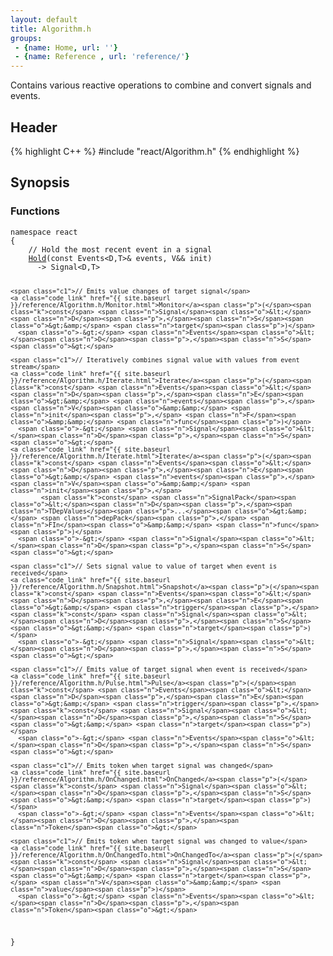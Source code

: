 ```yaml
---
layout: default
title: Algorithm.h
groups: 
 - {name: Home, url: ''}
 - {name: Reference , url: 'reference/'}
---
```

Contains various reactive operations to combine and convert signals and events.

## Header
{% highlight C++ %}
#include "react/Algorithm.h"
{% endhighlight %}

## Synopsis

### Functions

<div class="highlight"><pre><code class="c++"><span class="k">namespace</span> <span class="n">react</span>
<span class="p">{</span>
    <span class="c1">// Hold the most recent event in a signal</span>
    <a class="code_link" href="{{ site.baseurl }}/reference/Algorithm.h/Hold.html">Hold</a><span class="p">(</span><span class="k">const</span> <span class="n">Events</span><span class="o">&lt;</span><span class="n">D</span><span class="p">,</span><span class="n">T</span><span class="o">&gt;&amp;</span> <span class="n">events</span><span class="p">,</span> <span class="n">V</span><span class="o">&amp;&amp;</span> <span class="n">init</span><span class="p">)</span>
      <span class="o">-&gt;</span> <span class="n">Signal</span><span class="o">&lt;</span><span class="n">D</span><span class="p">,</span><span class="n">T</span><span class="o">&gt;</span>

    <span class="c1">// Emits value changes of target signal</span>
    <a class="code_link" href="{{ site.baseurl }}/reference/Algorithm.h/Monitor.html">Monitor</a><span class="p">(</span><span class="k">const</span> <span class="n">Signal</span><span class="o">&lt;</span><span class="n">D</span><span class="p">,</span><span class="n">S</span><span class="o">&gt;&amp;</span> <span class="n">target</span><span class="p">)</span>
      <span class="o">-&gt;</span> <span class="n">Events</span><span class="o">&lt;</span><span class="n">D</span><span class="p">,</span><span class="n">S</span><span class="o">&gt;</span>

    <span class="c1">// Iteratively combines signal value with values from event stream</span>
    <a class="code_link" href="{{ site.baseurl }}/reference/Algorithm.h/Iterate.html">Iterate</a><span class="p">(</span><span class="k">const</span> <span class="n">Events</span><span class="o">&lt;</span><span class="n">D</span><span class="p">,</span><span class="n">E</span><span class="o">&gt;&amp;</span> <span class="n">events</span><span class="p">,</span> <span class="n">V</span><span class="o">&amp;&amp;</span> <span class="n">init</span><span class="p">,</span> <span class="n">F</span><span class="o">&amp;&amp;</span> <span class="n">func</span><span class="p">)</span>
      <span class="o">-&gt;</span> <span class="n">Signal</span><span class="o">&lt;</span><span class="n">D</span><span class="p">,</span><span class="n">S</span><span class="o">&gt;</span>
    <a class="code_link" href="{{ site.baseurl }}/reference/Algorithm.h/Iterate.html">Iterate</a><span class="p">(</span><span class="k">const</span> <span class="n">Events</span><span class="o">&lt;</span><span class="n">D</span><span class="p">,</span><span class="n">E</span><span class="o">&gt;&amp;</span> <span class="n">events</span><span class="p">,</span> <span class="n">V</span><span class="o">&amp;&amp;</span> <span class="n">init</span><span class="p">,</span>
            <span class="k">const</span> <span class="n">SignalPack</span><span class="o">&lt;</span><span class="n">D</span><span class="p">,</span><span class="n">TDepValues</span><span class="p">...</span><span class="o">&gt;&amp;</span> <span class="n">depPack</span><span class="p">,</span> <span class="n">FIn</span><span class="o">&amp;&amp;</span> <span class="n">func</span><span class="p">)</span>
      <span class="o">-&gt;</span> <span class="n">Signal</span><span class="o">&lt;</span><span class="n">D</span><span class="p">,</span><span class="n">S</span><span class="o">&gt;</span>

    <span class="c1">// Sets signal value to value of target when event is received</span>
    <a class="code_link" href="{{ site.baseurl }}/reference/Algorithm.h/Snapshot.html">Snapshot</a><span class="p">(</span><span class="k">const</span> <span class="n">Events</span><span class="o">&lt;</span><span class="n">D</span><span class="p">,</span><span class="n">E</span><span class="o">&gt;&amp;</span> <span class="n">trigger</span><span class="p">,</span> <span class="k">const</span> <span class="n">Signal</span><span class="o">&lt;</span><span class="n">D</span><span class="p">,</span><span class="n">S</span><span class="o">&gt;&amp;</span> <span class="n">target</span><span class="p">)</span>
      <span class="o">-&gt;</span> <span class="n">Signal</span><span class="o">&lt;</span><span class="n">D</span><span class="p">,</span><span class="n">S</span><span class="o">&gt;</span>

    <span class="c1">// Emits value of target signal when event is received</span>
    <a class="code_link" href="{{ site.baseurl }}/reference/Algorithm.h/Pulse.html">Pulse</a><span class="p">(</span><span class="k">const</span> <span class="n">Events</span><span class="o">&lt;</span><span class="n">D</span><span class="p">,</span><span class="n">E</span><span class="o">&gt;&amp;</span> <span class="n">trigger</span><span class="p">,</span> <span class="k">const</span> <span class="n">Signal</span><span class="o">&lt;</span><span class="n">D</span><span class="p">,</span><span class="n">S</span><span class="o">&gt;&amp;</span> <span class="n">target</span><span class="p">)</span>
      <span class="o">-&gt;</span> <span class="n">Events</span><span class="o">&lt;</span><span class="n">D</span><span class="p">,</span><span class="n">S</span><span class="o">&gt;</span>

    <span class="c1">// Emits token when target signal was changed</span>
    <a class="code_link" href="{{ site.baseurl }}/reference/Algorithm.h/OnChanged.html">OnChanged</a><span class="p">(</span><span class="k">const</span> <span class="n">Signal</span><span class="o">&lt;</span><span class="n">D</span><span class="p">,</span><span class="n">S</span><span class="o">&gt;&amp;</span> <span class="n">target</span><span class="p">)</span>
      <span class="o">-&gt;</span> <span class="n">Events</span><span class="o">&lt;</span><span class="n">D</span><span class="p">,</span><span class="n">Token</span><span class="o">&gt;</span>

    <span class="c1">// Emits token when target signal was changed to value</span>
    <a class="code_link" href="{{ site.baseurl }}/reference/Algorithm.h/OnChangedTo.html">OnChangedTo</a><span class="p">(</span><span class="k">const</span> <span class="n">Signal</span><span class="o">&lt;</span><span class="n">D</span><span class="p">,</span><span class="n">S</span><span class="o">&gt;&amp;</span> <span class="n">target</span><span class="p">,</span> <span class="n">V</span><span class="o">&amp;&amp;</span> <span class="n">value</span><span class="p">)</span>
      <span class="o">-&gt;</span> <span class="n">Events</span><span class="o">&lt;</span><span class="n">D</span><span class="p">,</span><span class="n">Token</span><span class="o">&gt;</span>
<span class="p">}</span>
</code></pre></div>

<!--
namespace react
{
    // Iteratively combines signal value with values from event stream
    Iterate(const Events<D,E>& events, V&& init, F&& func)
      -> Signal<D,S>
    Iterate(const Events<D,E>& events, V&& init,
            const SignalPack<D,TDepValues...>& depPack, FIn&& func)
      -> Signal<D,S>

    // Hold the most recent event in a signal
    Hold(const Events<D,T>& events, V&& init)
      -> Signal<D,T>

    // Sets signal value to value of target when event is received
    Snapshot(const Events<D,E>& trigger, const Signal<D,S>& target)
      -> Signal<D,S>

    // Emits value changes of target signal
    Monitor(const Signal<D,S>& target)
      -> Events<D,S>

    // Emits value of target signal when event is received
    Pulse(const Events<D,E>& trigger, const Signal<D,S>& target)
      -> Events<D,S>

    // Emits token when target signal was changed
    OnChanged(const Signal<D,S>& target)
      -> Events<D,Token>

    // Emits token when target signal was changed to value
    OnChangedTo(const Signal<D,S>& target, V&& value)
      -> Events<D,Token>
}
-->